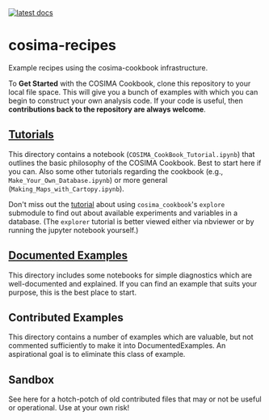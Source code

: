 <a href="https://cosima-recipes.readthedocs.io/en/latest">
    <img alt="latest docs" src="https://img.shields.io/badge/docs-latest-blue.svg">
</a>
    
# cosima-recipes
Example recipes using the cosima-cookbook infrastructure.

To **Get Started** with the COSIMA Cookbook, clone this repository to your local file space.
This will give you a bunch of examples with which you can begin to construct your own analysis code.
If your code is useful, then **contributions back to the repository are always welcome**.

## [Tutorials](https://cosima-recipes.readthedocs.io/en/latest/tutorials/index.html)

This directory contains a notebook (`COSIMA_CookBook_Tutorial.ipynb`) that outlines the basic philosophy of the COSIMA Cookbook. Best to start here if you can. Also some other tutorials regarding the cookbook (e.g., `Make_Your_Own_Database.ipynb`) or more general (`Making_Maps_with_Cartopy.ipynb`).

Don't miss out the <a href="https://nbviewer.jupyter.org/github/COSIMA/cosima-recipes/blob/master/Tutorials/Using_Explorer_tools.ipynb" target="_blank">tutorial</a> about using `cosima_cookbook`'s `explore` submodule to find out about available experiments and variables in a database. (The `explorer` tutorial is better viewed either via nbviewer or by running the jupyter notebook yourself.)

## [Documented Examples](https://cosima-recipes.readthedocs.io/en/latest/documented_examples/index.html)
This directory includes some notebooks for simple diagnostics which are well-documented and explained. If you can find an example that suits your purpose, this is the best place to start.

## Contributed Examples
This directory contains a number of examples which are valuable, but not commented sufficiently to make it into DocumentedExamples. An aspirational goal is to eliminate this class of example.

## Sandbox
See here for a hotch-potch of old contributed files that may or not be useful or operational. Use at your own risk!

